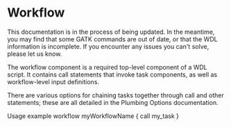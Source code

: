 # Workflow
This documentation is in the process of being updated. In the meantime, you may find that some GATK commands are out of date, or that the WDL information is incomplete. If you encounter any issues you can't solve, please let us know.

The workflow component is a required top-level component of a WDL script. It contains call statements that invoke task components, as well as workflow-level input definitions.

There are various options for chaining tasks together through call and other statements; these are all detailed in the Plumbing Options documentation.

Usage example
workflow myWorkflowName {
    call my_task
}